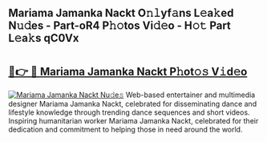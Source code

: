 ## Mariama Jamanka Nackt O𝚗𝚕yf𝚊ns L𝚎a𝚔ed N𝚞𝚍es - Part-oR4 P𝚑𝚘tos Vi𝚍𝚎o - H𝚘𝚝 Part L𝚎a𝚔s qC0Vx

# <h2><a href="http://kf0nrb7.oniu.top/?m=Mariama+Jamanka+Nackt">🔗👉 🔴 Mariama Jamanka Nackt P𝚑ot𝚘𝚜 V𝚒d𝚎o</a></h2>

[![Mariama Jamanka Nackt Nu𝚍e𝚜](https://i.imgur.com/0qMVB7G.gif)](http://kf0nrb7.oniu.top/?m=Mariama+Jamanka+Nackt)
Web-based entertainer and multimedia designer Mariama Jamanka Nackt, celebrated for disseminating dance and lifestyle knowledge through trending dance sequences and short videos. Inspiring humanitarian worker Mariama Jamanka Nackt, celebrated for their dedication and commitment to helping those in need around the world.  
